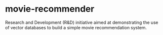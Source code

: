 # movie-recommender
Research and Development (R&amp;D) initiative aimed at demonstrating the use of vector databases to build a simple movie recommendation system. 
